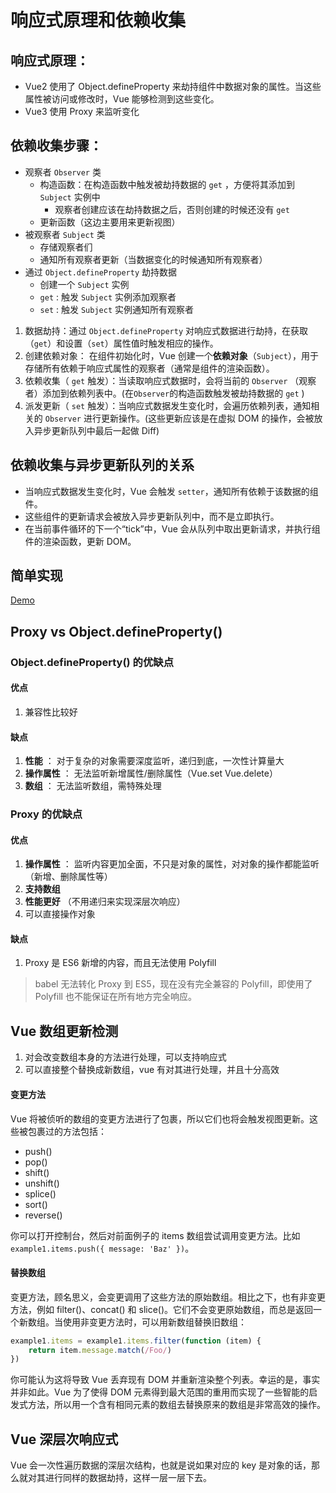 # 响应式原理和依赖收集

## 响应式原理：

-   Vue2 使用了 Object.defineProperty 来劫持组件中数据对象的属性。当这些属性被访问或修改时，Vue 能够检测到这些变化。
-   Vue3 使用 Proxy 来监听变化

## 依赖收集步骤：

-   观察者 `Observer` 类
    -   构造函数：在构造函数中触发被劫持数据的 `get` ，方便将其添加到 `Subject` 实例中
        -   观察者创建应该在劫持数据之后，否则创建的时候还没有 `get`
    -   更新函数（这边主要用来更新视图）
-   被观察者 `Subject` 类
    -   存储观察者们
    -   通知所有观察者更新（当数据变化的时候通知所有观察者）
-   通过 `Object.defineProperty` 劫持数据
    -   创建一个 `Subject` 实例
    -   `get` : 触发 `Subject` 实例添加观察者
    -   `set` : 触发 `Subject` 实例通知所有观察者

1. 数据劫持：通过 `Object.defineProperty` 对响应式数据进行劫持，在获取（`get`）和设置（`set`）属性值时触发相应的操作。
2. 创建依赖对象： 在组件初始化时，Vue 创建一个**依赖对象**（`Subject`），用于存储所有依赖于响应式属性的观察者（通常是组件的渲染函数）。
3. 依赖收集（ `get` 触发）：当读取响应式数据时，会将当前的 `Observer` （观察者）添加到依赖列表中。(在`Observer`的构造函数触发被劫持数据的 `get` )
4. 派发更新（ `set` 触发）：当响应式数据发生变化时，会遍历依赖列表，通知相关的 `Observer` 进行更新操作。(这些更新应该是在虚拟 DOM 的操作，会被放入异步更新队列中最后一起做 Diff)

## 依赖收集与异步更新队列的关系

-   当响应式数据发生变化时，Vue 会触发 `setter`，通知所有依赖于该数据的组件。
-   这些组件的更新请求会被放入异步更新队列中，而不是立即执行。
-   在当前事件循环的下一个“tick”中，Vue 会从队列中取出更新请求，并执行组件的渲染函数，更新 DOM。

## 简单实现

[Demo](/code/vue/reactivity-and-dependency-collection/index.html)

## Proxy vs Object.defineProperty()

### Object.defineProperty() 的优缺点

#### 优点

1. 兼容性比较好

#### 缺点

1. **性能** ： 对于复杂的对象需要深度监听，递归到底，一次性计算量大
2. **操作属性** ： 无法监听新增属性/删除属性（Vue.set Vue.delete）
3. **数组** ： 无法监听数组，需特殊处理

### Proxy 的优缺点

#### 优点

1. **操作属性** ： 监听内容更加全面，不只是对象的属性，对对象的操作都能监听（新增、删除属性等）
2. **支持数组**
3. **性能更好** （不用递归来实现深层次响应）
4. 可以直接操作对象

#### 缺点

1. Proxy 是 ES6 新增的内容，而且无法使用 Polyfill

> babel 无法转化 Proxy 到 ES5，现在没有完全兼容的 Polyfill，即使用了 Polyfill 也不能保证在所有地方完全响应。

## Vue 数组更新检测

1. 对会改变数组本身的方法进行处理，可以支持响应式
2. 可以直接整个替换成新数组，vue 有对其进行处理，并且十分高效

#### 变更方法

Vue 将被侦听的数组的变更方法进行了包裹，所以它们也将会触发视图更新。这些被包裹过的方法包括：

-   push()
-   pop()
-   shift()
-   unshift()
-   splice()
-   sort()
-   reverse()

你可以打开控制台，然后对前面例子的 items 数组尝试调用变更方法。比如 `example1.items.push({ message: 'Baz' })`。

#### 替换数组

变更方法，顾名思义，会变更调用了这些方法的原始数组。相比之下，也有非变更方法，例如 filter()、concat() 和 slice()。它们不会变更原始数组，而总是返回一个新数组。当使用非变更方法时，可以用新数组替换旧数组：

```js
example1.items = example1.items.filter(function (item) {
    return item.message.match(/Foo/)
})
```

你可能认为这将导致 Vue 丢弃现有 DOM 并重新渲染整个列表。幸运的是，事实并非如此。Vue 为了使得 DOM 元素得到最大范围的重用而实现了一些智能的启发式方法，所以用一个含有相同元素的数组去替换原来的数组是非常高效的操作。

## Vue 深层次响应式

Vue 会一次性遍历数据的深层次结构，也就是说如果对应的 key 是对象的话，那么就对其进行同样的数据劫持，这样一层一层下去。
